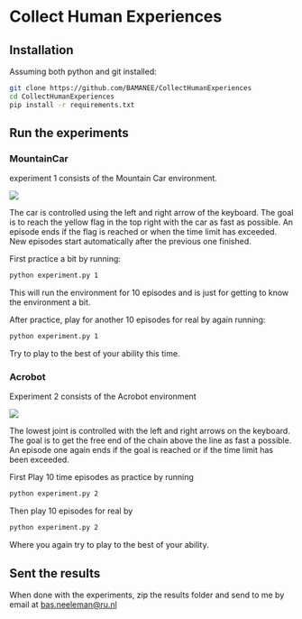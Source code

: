 # Collect Human Experiences

## Installation
Assuming both python and git installed:
```bash
git clone https://github.com/BAMANEE/CollectHumanExperiences
cd CollectHumanExperiences
pip install -r requirements.txt
```
  
## Run the experiments 

### MountainCar
experiment 1 consists of the Mountain Car environment.

![](https://www.gymlibrary.dev/_images/mountain_car.gif)

The car is controlled using the left and right arrow of the keyboard. The goal is to reach the yellow flag in the top right with the car as fast as possible. An episode ends if the flag is reached or when the time limit has exceeded. New episodes start automatically after the previous one finished.

First practice a bit by running:
```bash
python experiment.py 1
```

This will run the environment for 10 episodes and is just for getting to know the environment a bit. 
  
After practice, play for another 10 episodes for real by again running:
```bash
python experiment.py 1
```
Try to play to the best of your ability this time.

### Acrobot
Experiment 2 consists of the Acrobot environment

![](https://www.gymlibrary.dev/_images/acrobot.gif)

The lowest joint is controlled with the left and right arrows on the keyboard. The goal is to get the free end of the chain above the line as fast a possible. An episode one again ends if the goal is reached or if the time limit has been exceeded.
 
First Play 10 time episodes as practice by running
```bash
python experiment.py 2
```
  
Then play 10 episodes for real by 

```bash
python experiment.py 2
```
Where you again try to play to the best of your ability.

## Sent the results
 
When done with the experiments, zip the results folder and send to me by email at bas.neeleman@ru.nl
